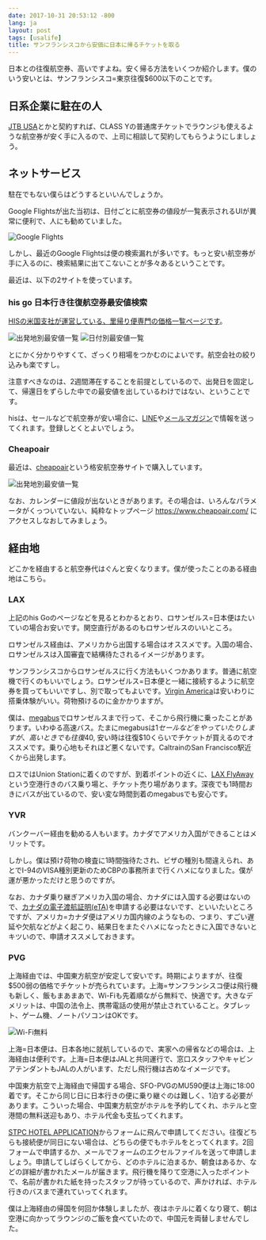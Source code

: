 ```yaml
---
date: 2017-10-31 20:53:12 -800
lang: ja
layout: post
tags: [usalife]
title: サンフランシスコから安価に日本に帰るチケットを取る
---
```

日本との往復航空券、高いですよね。安く帰る方法をいくつか紹介します。僕のいう安いとは、サンフランシスコ=東京往復$600以下のことです。

## 日系企業に駐在の人

[JTB USA](http://online.jtbusa.com/)とかと契約すれば、CLASS Yの普通席チケットでラウンジも使えるような航空券が安く手に入るので、上司に相談して契約してもらうようにしましょう。

## ネットサービス

駐在でもない僕らはどうするといいんでしょうか。

Google Flightsが出た当初は、日付ごとに航空券の値段が一覧表示されるUIが異常に便利で、人にも勧めていました。

![Google Flights](/assets/images/entry/2017-10-31/google_cal.png)

しかし、最近のGoogle Flightsは便の検索漏れが多いです。もっと安い航空券が手に入るのに、検索結果に出てこないことが多々あるということです。

最近は、以下の2サイトを使っています。

### his go 日本行き往復航空券最安値検索

[HISの米国支社が運営している、里帰り便専門の価格一覧ページです](http://www.hisgo.com/us/campaign/jpflight.html)。

![出発地別最安値一覧](/assets/images/entry/2017-10-31/his_top.png)
![日付別最安値一覧](/assets/images/entry/2017-10-31/his_cal.png)

とにかく分かりやすくて、ざっくり相場をつかむのによいです。航空会社の絞り込みも楽ですし。

注意すべきなのは、2週間滞在することを前提としているので、出発日を固定して、帰還日をずらした中での最安値を出しているわけではない、ということです。

hisは、セールなどで航空券が安い場合に、[LINE](https://line.me/R/ti/p/%40ldo9346h)や[メールマガジン](https://top.his-usa.com/magazine/index.php)で情報を送ってくれます。登録しとくとよいでしょう。

### Cheapoair

最近は、[cheapoair](https://www.cheapoair.com/)という格安航空券サイトで購入しています。

![出発地別最安値一覧](/assets/images/entry/2017-10-31/cheapoair_cal.png)

なお、カレンダーに値段が出ないときがあります。その場合は、いろんなパラメータがくっついていない、純粋なトップページ https://www.cheapoair.com/ にアクセスしなおしてみましょう。

## 経由地

どこかを経由すると航空券代はぐんと安くなります。僕が使ったことのある経由地はこちら。

### LAX

上記のhis Goのページなどを見るとわかるとおり、ロサンゼルス=日本便はたいていの場合お安いです。関空直行があるのもロサンゼルスのいいところ。

ロサンゼルス経由は、アメリカから出国する場合はオススメです。入国の場合、ロサンゼルスは入国審査で結構待たされるイメージがあります。

サンフランシスコからロサンゼルスに行く方法もいくつかあります。普通に航空機で行くのもいいでしょう。ロサンゼルス=日本便と一緒に接続するように航空券を買ってもいいですし、別で取ってもよいです。[Virgin America](https://www.virginamerica.com/)は安いわりに搭乗体験がいい。荷物預けるのに金かかりますが。

僕は、[megabus](https://us.megabus.com/)でロサンゼルスまで行って、そこから飛行機に乗ったことがあります。いわゆる高速バス。たまにmegabusは$1セールなどをやっていたりしますが、高いときでも往復$40, 安い時は往復$10くらいでチケットが買えるのでオススメです。乗り心地もそれほど悪くないです。CaltrainのSan Francisco駅近くから出発します。

ロスではUnion Stationに着くのですが、到着ポイントの近くに、[LAX FlyAway](http://www.lawa.org/flyaway/)という空港行きのバス乗り場と、チケット売り場があります。深夜でも1時間おきにバスが出ているので、安い変な時間到着のmegabusでも安心です。

### YVR

バンクーバー経由を勧める人もいます。カナダでアメリカ入国ができることはメリットです。

しかし。僕は預け荷物の検査に1時間強待たされ、ビザの種別も間違えられ、あとでI-94のVISA種別更新のためCBPの事務所まで行くハメになりました。僕が運が悪かっただけと思うのですが。

なお、カナダ乗り継ぎアメリカ入国の場合、カナダには入国する必要はないので、[カナダの電子渡航証明(eTA)](http://www.cic.gc.ca/english/visit/eta.asp)を申請する必要はないです、といいたいところですが、アメリカ=カナダ便はアメリカ国内線のようなもの、つまり、すごい遅延や欠航などがよく起こり、結果日をまたぐハメになったときに入国できないとキツいので、申請オススメしておきます。

### PVG

上海経由では、中国東方航空が安定して安いです。時期によりますが、往復$500弱の価格でチケットが売られています。上海=サンフランシスコ便は飛行機も新しく、飯もまあまあで、Wi-Fiも先着順ながら無料で、快適です。大きなデメリットは、中国の法令上、携帯電話の使用が禁止されていること。タブレット、ゲーム機、ノートパソコンはOKです。

![Wi-Fi無料](/assets/images/entry/2017-10-31/china_eastern_wifi.jpg)

上海=日本便は、日本各地に就航しているので、実家への帰省などの場合は、上海経由は便利です。上海=日本便はJALと共同運行で、窓口スタッフやキャビンアテンダントもJALの人がいます、ただし飛行機は古めなイメージです。

中国東方航空で上海経由で帰国する場合、SFO-PVGのMU590便は上海に18:00着です。そこから同じ日に日本行きの便に乗り継ぐのは難しく、1泊する必要があります。こういった場合、中国東方航空がホテルを予約してくれ、ホテルと空港間の無料送迎もあり、ホテル代金も支払ってくれます。

[STPC HOTEL APPLICATION](http://us.ceair.com/en/transit-hotel-application.html)からフォームに飛んで申請してください。往復どちらも接続便が同日にない場合は、どちらの便でもホテルをとってくれます。2回フォームで申請するか、メールでフォームのエクセルファイルを送って申請しましょう。申請してしばらくしてから、どのホテルに泊まるか、朝食はあるか、などの詳細が書かれたメールが届きます。飛行機を降りて空港に入ったポイントで、名前が書かれた紙を持ったスタッフが待っているので、声かければ、ホテル行きのバスまで連れていってくれます。

僕は上海経由の帰国を何回か体験しましたが、夜はホテルに着くなり寝て、朝は空港に向かってラウンジのご飯を食べていたので、中国元を両替しませんでした。
